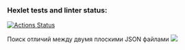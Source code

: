 ### Hexlet tests and linter status:
[![Actions Status](https://github.com/LiubovButorina/frontend-project-lvl2/workflows/hexlet-check/badge.svg)](https://github.com/LiubovButorina/frontend-project-lvl2/actions)

<p> Поиск отличий между двумя плоскими JSON файлами 
  <a href="https://asciinema.org/a/425247" target="_blank"><img src="https://asciinema.org/a/425247.svg" /></a>
</p>  
  
